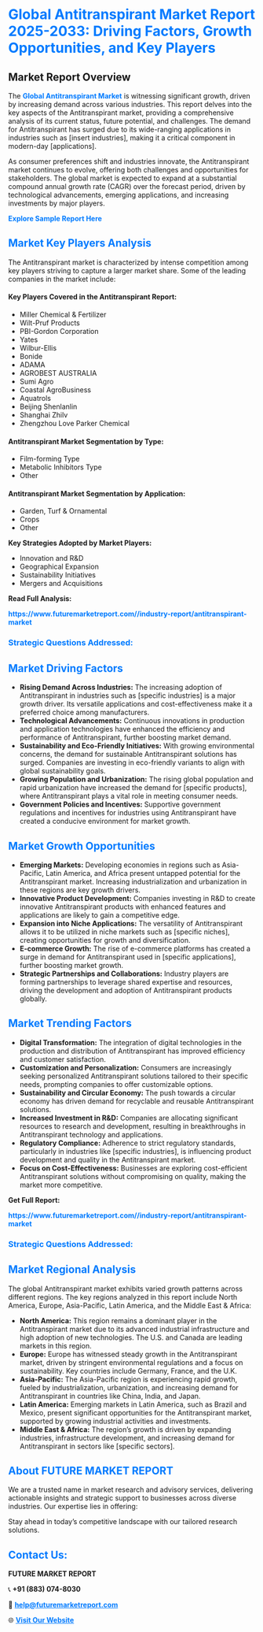 <h1 style="color: #007BFF;">Global Antitranspirant Market Report 2025-2033: Driving Factors, Growth Opportunities, and Key Players</h1>

<section id="overview">
<h2>Market Report Overview</h2>
<p>The <a href="https://www.futuremarketreport.com//industry-report/antitranspirant-market" style="color: #007BFF; text-decoration: none;"><strong>Global Antitranspirant Market</strong></a> is witnessing significant growth, driven by increasing demand across various industries. This report delves into the key aspects of the Antitranspirant market, providing a comprehensive analysis of its current status, future potential, and challenges. The demand for Antitranspirant has surged due to its wide-ranging applications in industries such as [insert industries], making it a critical component in modern-day [applications].</p>
<p>As consumer preferences shift and industries innovate, the Antitranspirant market continues to evolve, offering both challenges and opportunities for stakeholders. The global market is expected to expand at a substantial compound annual growth rate (CAGR) over the forecast period, driven by technological advancements, emerging applications, and increasing investments by major players.</p>
</section>

<section id="overview">
<p><a href="https://www.futuremarketreport.com//request-sample/reportId=88504" style="color: #007BFF; text-decoration: none;"><strong>Explore Sample Report Here</strong></a></p>
</section>

<section id="key-players">
<h2 style="color: #007BFF;">Market Key Players Analysis</h2>
<p>The Antitranspirant market is characterized by intense competition among key players striving to capture a larger market share. Some of the leading companies in the market include:</p>
<h4>Key Players Covered in the Antitranspirant Report:</h4>
<ul><li>Miller Chemical &amp; Fertilizer</li><li>Wilt-Pruf Products</li><li>PBI-Gordon Corporation</li><li>Yates</li><li>Wilbur-Ellis</li><li>Bonide</li><li>ADAMA</li><li>AGROBEST AUSTRALIA</li><li>Sumi Agro</li><li>Coastal AgroBusiness</li><li>Aquatrols</li><li>Beijing Shenlanlin</li><li>Shanghai Zhilv</li><li>Zhengzhou Love Parker Chemical</li></ul>
<h4>Antitranspirant Market Segmentation by Type:</h4>
<ul><li>Film-forming Type</li><li>Metabolic Inhibitors Type</li><li>Other</li></ul>

<h4>Antitranspirant Market Segmentation by Application:</h4>
<ul><li>Garden, Turf &amp; Ornamental</li><li>Crops</li><li>Other</li></ul>
<p><strong>Key Strategies Adopted by Market Players:</strong></p>
<ul>
<li>Innovation and R&D</li>
<li>Geographical Expansion</li>
<li>Sustainability Initiatives</li>
<li>Mergers and Acquisitions</li>
</ul>
</section>

<section>
<p><strong>Read Full Analysis: </strong></p><a href="https://www.futuremarketreport.com//industry-report/antitranspirant-market" style="color: #007BFF; text-decoration: none;"><strong>https://www.futuremarketreport.com//industry-report/antitranspirant-market</strong></a>
<h3 style="color: #007BFF;">Strategic Questions Addressed:</h3>
</section>

<section id="driving-factors">
<h2 style="color: #007BFF;">Market Driving Factors</h2>
<ul>
<li><strong>Rising Demand Across Industries:</strong> The increasing adoption of Antitranspirant in industries such as [specific industries] is a major growth driver. Its versatile applications and cost-effectiveness make it a preferred choice among manufacturers.</li>
<li><strong>Technological Advancements:</strong> Continuous innovations in production and application technologies have enhanced the efficiency and performance of Antitranspirant, further boosting market demand.</li>
<li><strong>Sustainability and Eco-Friendly Initiatives:</strong> With growing environmental concerns, the demand for sustainable Antitranspirant solutions has surged. Companies are investing in eco-friendly variants to align with global sustainability goals.</li>
<li><strong>Growing Population and Urbanization:</strong> The rising global population and rapid urbanization have increased the demand for [specific products], where Antitranspirant plays a vital role in meeting consumer needs.</li>
<li><strong>Government Policies and Incentives:</strong> Supportive government regulations and incentives for industries using Antitranspirant have created a conducive environment for market growth.</li>
</ul>
</section>

<section id="growth-opportunities">
<h2 style="color: #007BFF;">Market Growth Opportunities</h2>
<ul>
<li><strong>Emerging Markets:</strong> Developing economies in regions such as Asia-Pacific, Latin America, and Africa present untapped potential for the Antitranspirant market. Increasing industrialization and urbanization in these regions are key growth drivers.</li>
<li><strong>Innovative Product Development:</strong> Companies investing in R&D to create innovative Antitranspirant products with enhanced features and applications are likely to gain a competitive edge.</li>
<li><strong>Expansion into Niche Applications:</strong> The versatility of Antitranspirant allows it to be utilized in niche markets such as [specific niches], creating opportunities for growth and diversification.</li>
<li><strong>E-commerce Growth:</strong> The rise of e-commerce platforms has created a surge in demand for Antitranspirant used in [specific applications], further boosting market growth.</li>
<li><strong>Strategic Partnerships and Collaborations:</strong> Industry players are forming partnerships to leverage shared expertise and resources, driving the development and adoption of Antitranspirant products globally.</li>
</ul>
</section>

<section id="trending-factors">
<h2 style="color: #007BFF;">Market Trending Factors</h2>
<ul>
<li><strong>Digital Transformation:</strong> The integration of digital technologies in the production and distribution of Antitranspirant has improved efficiency and customer satisfaction.</li>
<li><strong>Customization and Personalization:</strong> Consumers are increasingly seeking personalized Antitranspirant solutions tailored to their specific needs, prompting companies to offer customizable options.</li>
<li><strong>Sustainability and Circular Economy:</strong> The push towards a circular economy has driven demand for recyclable and reusable Antitranspirant solutions.</li>
<li><strong>Increased Investment in R&D:</strong> Companies are allocating significant resources to research and development, resulting in breakthroughs in Antitranspirant technology and applications.</li>
<li><strong>Regulatory Compliance:</strong> Adherence to strict regulatory standards, particularly in industries like [specific industries], is influencing product development and quality in the Antitranspirant market.</li>
<li><strong>Focus on Cost-Effectiveness:</strong> Businesses are exploring cost-efficient Antitranspirant solutions without compromising on quality, making the market more competitive.</li>
</ul>
</section>

<section>
<p><strong>Get Full Report: </strong></p><a href="https://www.futuremarketreport.com//industry-report/antitranspirant-market" style="color: #007BFF; text-decoration: none;"><strong>https://www.futuremarketreport.com//industry-report/antitranspirant-market</strong></a>
<h3 style="color: #007BFF;">Strategic Questions Addressed:</h3>
</section>


<section id="regional-analysis">
<h2 style="color: #007BFF;">Market Regional Analysis</h2>
<p>The global Antitranspirant market exhibits varied growth patterns across different regions. The key regions analyzed in this report include North America, Europe, Asia-Pacific, Latin America, and the Middle East & Africa:</p>
<ul>
<li><strong>North America:</strong> This region remains a dominant player in the Antitranspirant market due to its advanced industrial infrastructure and high adoption of new technologies. The U.S. and Canada are leading markets in this region.</li>
<li><strong>Europe:</strong> Europe has witnessed steady growth in the Antitranspirant market, driven by stringent environmental regulations and a focus on sustainability. Key countries include Germany, France, and the U.K.</li>
<li><strong>Asia-Pacific:</strong> The Asia-Pacific region is experiencing rapid growth, fueled by industrialization, urbanization, and increasing demand for Antitranspirant in countries like China, India, and Japan.</li>
<li><strong>Latin America:</strong> Emerging markets in Latin America, such as Brazil and Mexico, present significant opportunities for the Antitranspirant market, supported by growing industrial activities and investments.</li>
<li><strong>Middle East & Africa:</strong> The region’s growth is driven by expanding industries, infrastructure development, and increasing demand for Antitranspirant in sectors like [specific sectors].</li>
</ul>
</section>

<footer>
<h2 style="color: #007BFF;">About FUTURE MARKET REPORT</h2>
<p>We are a trusted name in market research and advisory services, delivering actionable insights and strategic support to businesses across diverse industries. Our expertise lies in offering:</p>

<p>Stay ahead in today’s competitive landscape with our tailored research solutions.</p>

<h2 style="color: #007BFF;">Contact Us:</h2>
<p><strong>FUTURE MARKET REPORT</strong></p>
<p>📞 <strong>+91 (883) 074-8030</strong></p>
<p>📧 <strong><a href="mailto:help@futuremarketreport.com" style="color: #007BFF;">help@futuremarketreport.com</a></strong></p>
<p>🌐 <strong><a href="https://www.futuremarketreport.com/" style="color: #007BFF;">Visit Our Website</a></strong></p>
</footer>